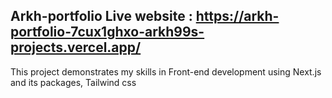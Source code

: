 Arkh-portfolio 
Live website : https://arkh-portfolio-7cux1ghxo-arkh99s-projects.vercel.app/
---------------------------------------------------------------------------------------------------------------------------------------------------------------
This project demonstrates my skills in Front-end development using Next.js and its packages, Tailwind css


